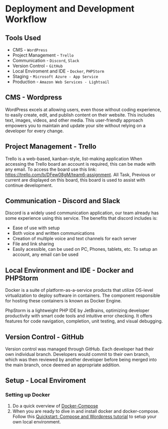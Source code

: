 # Deployment and Development Workflow

## Tools Used
* CMS - `WordPress`
* Project Management - `Trello`
* Communication - `Discord`, `Slack`
* Version Control - `GitHub`
* Local Enviroment and IDE - `Docker`, `PHPStorm`
* Staging - `Microsoft Azure - App Service`
* Production - `Amazon Web Services - Lightsail`

## CMS - Wordpress
WordPress excels at allowing users, even those without coding experience, to easily create, edit, and publish content on their website. This includes text, images, videos, and other media.  This user-friendly approach empowers you to maintain and update your site without relying on a developer for every change.

## Project Management - Trello
Trello is a web-based, kanban-style, list-making application
When accessing the Trello board an account is required, this can be made with any email. To access the board use this link:
https://trello.com/b/DFew08gM/team6-assignment. All Task, Previous or current are displayed on this board, this board 
is used to assist with continue development.

## Communication - Discord and Slack
Discord is a widely used communication application, our team already has some experience using this service. The 
benefits that discord includes is:
- Ease of use with setup
- Both voice and written communications
- Creation of multiple voice and text channels for each server
- File and link sharing
- Easily acessible, can be used on PC, Phones, tablets, etc.
To setup an account, any email can be used

## Local Environment and IDE - Docker and PHPStorm
Docker is a suite of platform-as-a-service products that utilize OS-level virtualization to deploy software in containers. 
The component responsible for hosting these containers is known as Docker Engine.

PhpStorm is a lightweight PHP IDE by JetBrains, optimizing developer productivity with smart code tools and intuitive 
error checking. It offers features for code navigation, completion, unit testing, and visual debugging.
## Version Control - GitHub
Version control was managed through GitHub. Each developer had their own individual branch. Developers would commit to 
their own branch, which was then reviewed by another developer before being merged into the main branch, once deemed an
appropriate addition.

## Setup - Local Enviroment

### Setting up Docker
1. Do a quick overview of [Docker-Compose](https://docs.docker.com/compose) 
2. When you are ready to dive in and install docker and docker-compose. 
Follow this [Quickstart: Compose and Wordpress tutorial](https://github.com/docker/awesome-compose/tree/master/official-documentation-samples/wordpress/) to setup your own local environment.